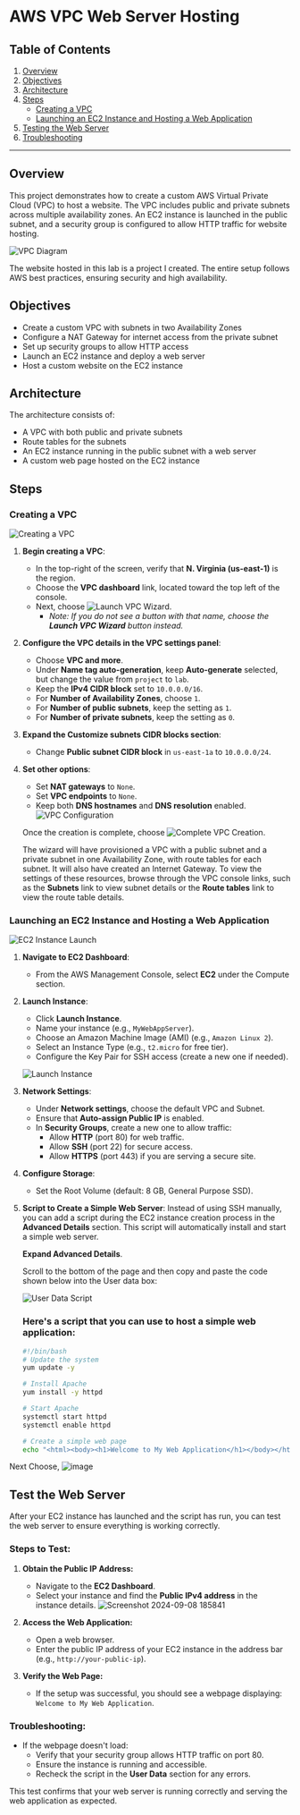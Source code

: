 # AWS VPC Web Server Hosting

## Table of Contents
1. [Overview](#overview)
2. [Objectives](#objectives)
3. [Architecture](#architecture)
4. [Steps](#steps)
    - [Creating a VPC](#creating-a-vpc)
    - [Launching an EC2 Instance and Hosting a Web Application](#launching-an-ec2-instance-and-hosting-a-web-application)
5. [Testing the Web Server](#testing-the-web-server)
6. [Troubleshooting](#troubleshooting)

---

## Overview
This project demonstrates how to create a custom AWS Virtual Private Cloud (VPC) to host a website. The VPC includes public and private subnets across multiple availability zones. An EC2 instance is launched in the public subnet, and a security group is configured to allow HTTP traffic for website hosting.

![VPC Diagram](https://github.com/user-attachments/assets/97d89698-cf7c-409b-b77e-82ba321b150f)

The website hosted in this lab is a project I created. The entire setup follows AWS best practices, ensuring security and high availability.

## Objectives
- Create a custom VPC with subnets in two Availability Zones
- Configure a NAT Gateway for internet access from the private subnet
- Set up security groups to allow HTTP access
- Launch an EC2 instance and deploy a web server
- Host a custom website on the EC2 instance

## Architecture
The architecture consists of:
- A VPC with both public and private subnets
- Route tables for the subnets
- An EC2 instance running in the public subnet with a web server
- A custom web page hosted on the EC2 instance

## Steps

### Creating a VPC

![Creating a VPC](https://github.com/user-attachments/assets/463274f5-9efe-4123-b103-7975806bac77)

1. **Begin creating a VPC**:
   - In the top-right of the screen, verify that **N. Virginia (us-east-1)** is the region.
   - Choose the **VPC dashboard** link, located toward the top left of the console.
   - Next, choose ![Launch VPC Wizard](https://github.com/user-attachments/assets/6445f67e-8790-42aa-9066-d906c0d9258e).
     - _Note: If you do not see a button with that name, choose the **Launch VPC Wizard** button instead._

2. **Configure the VPC details in the VPC settings panel**:
   - Choose **VPC and more**.
   - Under **Name tag auto-generation**, keep **Auto-generate** selected, but change the value from `project` to `lab`.
   - Keep the **IPv4 CIDR block** set to `10.0.0.0/16`.
   - For **Number of Availability Zones**, choose `1`.
   - For **Number of public subnets**, keep the setting as `1`.
   - For **Number of private subnets**, keep the setting as `0`.

3. **Expand the Customize subnets CIDR blocks section**:
   - Change **Public subnet CIDR block** in `us-east-1a` to `10.0.0.0/24`.

4. **Set other options**:
   - Set **NAT gateways** to `None`.
   - Set **VPC endpoints** to `None`.
   - Keep both **DNS hostnames** and **DNS resolution** enabled.
     ![VPC Configuration](https://github.com/user-attachments/assets/0c62f86e-5126-48da-a1a7-a9218e1095c9)

   Once the creation is complete, choose ![Complete VPC Creation](https://github.com/user-attachments/assets/fad0bca4-6870-4334-8e86-582e04b71f37).

   The wizard will have provisioned a VPC with a public subnet and a private subnet in one Availability Zone, with route tables for each subnet. It will also have created an Internet Gateway. To view the settings of these resources, browse through the VPC console links, such as the **Subnets** link to view subnet details or the **Route tables** link to view the route table details.

   

### Launching an EC2 Instance and Hosting a Web Application

![EC2 Instance Launch](https://github.com/user-attachments/assets/6007bf2e-39e2-4eed-b1fd-73bfe5853c9d)

1. **Navigate to EC2 Dashboard**:
   - From the AWS Management Console, select **EC2** under the Compute section.

2. **Launch Instance**:
   - Click **Launch Instance**.
   - Name your instance (e.g., `MyWebAppServer`).
   - Choose an Amazon Machine Image (AMI) (e.g., `Amazon Linux 2`).
   - Select an Instance Type (e.g., `t2.micro` for free tier).
   - Configure the Key Pair for SSH access (create a new one if needed).

   ![Launch Instance](https://github.com/user-attachments/assets/4fd03f9f-cebc-409f-b88b-608076c26499)

3. **Network Settings**:
   - Under **Network settings**, choose the default VPC and Subnet.
   - Ensure that **Auto-assign Public IP** is enabled.
   - In **Security Groups**, create a new one to allow traffic:
     - Allow **HTTP** (port 80) for web traffic.
     - Allow **SSH** (port 22) for secure access.
     - Allow **HTTPS** (port 443) if you are serving a secure site.

4. **Configure Storage**:
   - Set the Root Volume (default: 8 GB, General Purpose SSD).

5. **Script to Create a Simple Web Server**:
   Instead of using SSH manually, you can add a script during the EC2 instance creation process in the **Advanced Details** section. This script will automatically install and start a simple web server.

   **Expand Advanced Details**.

   Scroll to the bottom of the page and then copy and paste the code shown below into the User data box:

   ![User Data Script](https://github.com/user-attachments/assets/e8b6acb7-4458-4971-9b1f-bcb059b32386)

   ### Here's a script that you can use to host a simple web application:

   ```bash
   #!/bin/bash
   # Update the system
   yum update -y

   # Install Apache
   yum install -y httpd

   # Start Apache
   systemctl start httpd
   systemctl enable httpd

   # Create a simple web page
   echo "<html><body><h1>Welcome to My Web Application</h1></body></html>" > /var/www/html/index.html
   ```

Next Choose, ![image](https://github.com/user-attachments/assets/b4a8621f-5c83-45b8-b59b-c355dffc9113)


## Test the Web Server
After your EC2 instance has launched and the script has run, you can test the web server to ensure everything is working correctly.

### Steps to Test:

1. **Obtain the Public IP Address:**
   - Navigate to the **EC2 Dashboard**.
   - Select your instance and find the **Public IPv4 address** in the instance details.
![Screenshot 2024-09-08 185841](https://github.com/user-attachments/assets/00a4972a-f1b8-427c-83b6-1ffc199014a4)


2. **Access the Web Application:**
   - Open a web browser.
   - Enter the public IP address of your EC2 instance in the address bar (e.g., `http://your-public-ip`).

3. **Verify the Web Page:**
   - If the setup was successful, you should see a webpage displaying: `Welcome to My Web Application`.

### Troubleshooting:
- If the webpage doesn't load:
  - Verify that your security group allows HTTP traffic on port 80.
  - Ensure the instance is running and accessible.
  - Recheck the script in the **User Data** section for any errors.

This test confirms that your web server is running correctly and serving the web application as expected.


